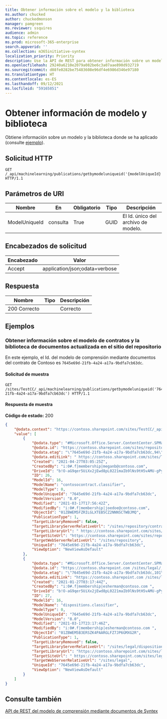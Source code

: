 ```yaml
---
title: Obtener información sobre el modelo y la biblioteca
ms.author: chucked
author: chuckedmonson
manager: pamgreen
ms.reviewer: ssquires
audience: admin
ms.topic: reference
ms.prod: microsoft-365-enterprise
search.appverid: ''
ms.collection: m365initiative-syntex
localization_priority: Priority
description: Use la API de REST para obtener información sobre un modelo y la biblioteca donde se ha aplicado.
ms.openlocfilehash: 29240a6210e2079a082be6c3a07aae890d932719
ms.sourcegitcommit: d08fe0282be75483608e96df4e6986d346e97180
ms.translationtype: HT
ms.contentlocale: es-ES
ms.lasthandoff: 09/12/2021
ms.locfileid: "59165851"
---
```

# <a name="get-model-and-library-information"></a>Obtener información de modelo y biblioteca

Obtiene información sobre un modelo y la biblioteca donde se ha aplicado (consulte [ejemplo](rest-getmodelandlibraryinfo.md#examples)).

## <a name="http-request"></a>Solicitud HTTP

```HTTP
GET /_api/machinelearning/publications/getbymodeluniqueid('{modelUniqueId}') HTTP/1.1
```

## <a name="uri-parameters"></a>Parámetros de URI

| Nombre | En | Obligatorio | Tipo | Descripción |
|--------|-------|--------|------------|-----------|
|ModelUniqueId|consulta|True|GUID|El Id. único del archivo de modelo.|

## <a name="request-headers"></a>Encabezados de solicitud

| Encabezado | Valor |
|--------|-------|
|Accept|application/json;odata=verbose|


## <a name="response"></a>Respuesta

| Nombre   | Tipo  | Descripción|
|--------|-------|------------|
|200 Correcto| |Correcto|

## <a name="examples"></a>Ejemplos

### <a name="get-information-about-the-contracts-model-and-primed-document-library-in-the-repository-site"></a>Obtener información sobre el modelo de contratos y la biblioteca de documentos actualizada en el sitio del repositorio

En este ejemplo, el Id. del modelo de comprensión mediante documentos del contrato de Contoso es `7645e69d-21fb-4a24-a17a-9bdfa7cb63dc`.

#### <a name="sample-request"></a>Solicitud de muestra

```HTTP
GET /sites/TestCC/_api/machinelearning/publications/getbymodeluniqueid('7645e69d-21fb-4a24-a17a-9bdfa7cb63dc') HTTP/1.1
```

#### <a name="sample-response"></a>Respuesta de muestra

**Código de estado:** 200

```JSON
{
    "@odata.context": "https://contoso.sharepoint.com/sites/TestCC/_api/$metadata#publications",
    "value": [
        {
            "@odata.type": "#Microsoft.Office.Server.ContentCenter.SPMachineLearningPublication",
            "@odata.id": "https://contoso.sharepoint.com/sites/repository /_api/machinelearning/publications/getbyuniqueId('7645e69d-21fb-4a24-a17a-9bdfa7cb63dc')",
            "@odata.etag": "\"7645e69d-21fb-4a24-a17a-9bdfa7cb63dc,94\"",
            "@odata.editLink": " https://contoso.sharepoint.com/sites/TestCC /_api/machinelearning/publications/getbyuniqueId('7645e69d-21fb-4a24-a17a-9bdfa7cb63dc')",
            "Created": "2021-04-27T03:05:25Z",
            "CreatedBy": "i:0#.f|membership|meganb@contoso.com",
            "DriveId": "b!O-aG9qer5UiXx2jEwd8pL0221maIb9lNs9tH5vAMU-gPy9BrxT7GTrtXtdtv1Uzb",
            "ID": 26,
            "ModelId": 16,
            "ModelName": "contosocontract.classifier",
            "ModelType": 0,
            "ModelUniqueId": "7645e69d-21fb-4a24-a17a-9bdfa7cb63dc",
            "ModelVersion": "8.0",
            "Modified": "2021-03-17T17:56:42Z",
            "ModifiedBy": "i:0#.f|membership|joedoe@contoso.com",
            "ObjectId": "01ZBWEM5FZRILGLXTEB5CZ2NNNSCTWBJMQ",
            "PublicationType": 1,
            "TargetLibraryRemoved": false,
            "TargetLibraryServerRelativeUrl": "/sites/repository/contracts",
            "TargetLibraryUrl": " https://contoso.sharepoint.com/sites/repository/contracts",
            "TargetSiteUrl": "https://contoso.sharepoint.com/sites/repository",
            "TargetWebServerRelativeUrl": "/sites/repository",
            "UniqueId": "7645e69d-21fb-4a24-a17a-9bdfa7cb63dc",
            "ViewOption": "NewViewAsDefault"
        },
        {
            "@odata.type": "#Microsoft.Office.Server.ContentCenter.SPMachineLearningPublication",
            "@odata.id": "https://contoso.sharepoint.com /sites/legal/_api/machinelearning/publications/getbyuniqueId('7645e69d-21fb-4a24-a17a-9bdfa7cb63dc')",
            "@odata.etag": "\"7645e69d-21fb-4a24-a17a-9bdfa7cb63dc,101\"",
            "@odata.editLink": "https://contoso.sharepoint.com /sites/legal/_api/machinelearning/publications/getbyuniqueId('7645e69d-21fb-4a24-a17a-9bdfa7cb63dc')",
            "Created": "2021-01-27T03:17:44Z",
            "CreatedBy": "i:0#.f|membership|esherman@contoso.com ",
            "DriveId": "b!O-aG9qer5UiXx2jEwd8pL0221maIb9lNs9tH5vAMU-gPy9BrxT7GTrtXtdtv1Uzb",
            "ID": 27,
            "ModelId": 16,
            "ModelName": "dispositions.classifier",
            "ModelType": 0,
            "ModelUniqueId": "7645e69d-21fb-4a24-a17a-9bdfa7cb63dc",
            "ModelVersion": "8.0",
            "Modified": "2021-03-17T23:17:46Z",
            "ModifiedBy": "i:0#.f|membership|esherman@contoso.com ",
            "ObjectId": "01ZBWEM5B3ERSZK4PAARGLFZ7JP6GMXG2R",
            "PublicationType": 1,
            "TargetLibraryRemoved": false,
            "TargetLibraryServerRelativeUrl": "/sites/legal/dispositions",
            "TargetLibraryUrl": "https://contoso.sharepoint.com/sites/legal/dispositions",
            "TargetSiteUrl": " https://contoso.sharepoint.com/sites/legal",
            "TargetWebServerRelativeUrl": "/sites/legal",
            "UniqueId": "7645e69d-21fb-4a24-a17a-9bdfa7cb63dc",
            "ViewOption": "NewViewAsDefault"
        }
    ]
}
```

## <a name="see-also"></a>Consulte también

[API de REST del modelo de comprensión mediante documentos de Syntex](syntex-model-rest-api.md)
